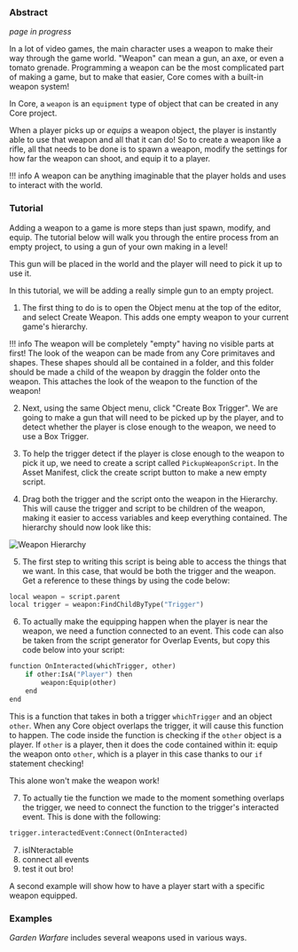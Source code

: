 ### Abstract

*page in progress*

In a lot of video games, the main character uses a weapon to make their way through the game world. "Weapon" can mean a gun, an axe, or even a tomato grenade. 
Programming a weapon can be the most complicated part of making a game, but to make that easier, Core comes with a built-in weapon system!

In Core, a `weapon` is an `equipment` type of object that can be created in any Core project. 

When a player picks up or *equips* a weapon object, the player is instantly able to use that weapon and all that it can do! 
So to create a weapon like a rifle, all that needs to be done is to spawn a weapon, modify the settings for how far the weapon can shoot, and equip it to a player.

!!! info
    A weapon can be anything imaginable that the player holds and uses to interact with the world.

### Tutorial

Adding a weapon to a game is more steps than just spawn, modify, and equip. The tutorial below will walk you through the entire process from an empty project, to using a gun of your own making in a level!

This gun will be placed in the world and the player will need to pick it up to use it.

In this tutorial, we will be adding a really simple gun to an empty project.

1. The first thing to do is to open the Object menu at the top of the editor, and select Create Weapon. This adds one empty weapon to your current game's hierarchy. 

!!! info
    The weapon will be completely "empty" having no visible parts at first! The look of the weapon can be made from any Core primitaves and shapes. These shapes should all be contained in a folder, and this folder should be made a child of the weapon by draggin the folder onto the weapon. This attaches the look of the weapon to the function of the weapon! 

2. Next, using the same Object menu, click "Create Box Trigger". We are going to make a gun that will need to be picked up by the player, and to detect whether the player is close enough to the weapon, we need to use a Box Trigger.

3. To help the trigger detect if the player is close enough to the weapon to pick it up, we need to create a script called `PickupWeaponScript`. In the Asset Manifest, click the create script button to make a new empty script.

4. Drag both the trigger and the script onto the weapon in the Hierarchy. This will cause the trigger and script to be children of the weapon, making it easier to access variables and keep everything contained.
The hierarchy should now look like this:

![Weapon Hierarchy](/img/EditorManual/Weapons/hierarchy.png)

5. The first step to writing this script is being able to access the things that we want. In this case, that would be both the trigger and the weapon. Get a reference to these things by using the code below:

```python
local weapon = script.parent
local trigger = weapon:FindChildByType("Trigger")
```

6. To actually make the equipping happen when the player is near the weapon, we need a function connected to an event. This code can also be taken from the script generator for Overlap Events, but copy this code below into your script:

```python
function OnInteracted(whichTrigger, other)
	if other:IsA("Player") then
		weapon:Equip(other)
	end
end
```

This is a function that takes in both a trigger `whichTrigger` and an object `other`. When any Core object overlaps the trigger, it will cause this function to happen. 
The code inside the function is checking if the `other` object is a player. If `other` is a player, then it does the code contained within it: equip the weapon onto `other`, which is a player in this case thanks to our `if` statement checking!

This alone won't make the weapon work!

7. To actually tie the function we made to the moment something overlaps the trigger, we need to connect the function to the trigger's interacted event. This is done with the following:

```python
trigger.interactedEvent:Connect(OnInteracted)
```

7. isINteractable
8. connect all events
9. test it out bro!

A second example will show how to have a player start with a specific weapon equipped.

### Examples

*Garden Warfare* includes several weapons used in various ways. 
